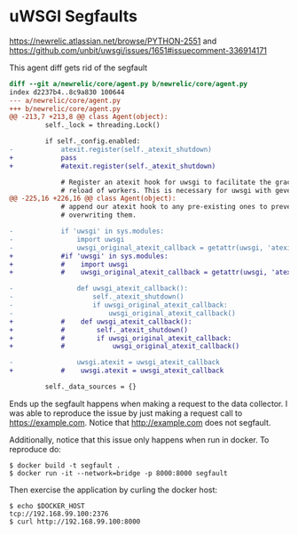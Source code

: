 # uWSGI Segfaults

https://newrelic.atlassian.net/browse/PYTHON-2551 and https://github.com/unbit/uwsgi/issues/1651#issuecomment-336914171

This agent diff gets rid of the segfault

```diff
diff --git a/newrelic/core/agent.py b/newrelic/core/agent.py
index d2237b4..8c9a830 100644
--- a/newrelic/core/agent.py
+++ b/newrelic/core/agent.py
@@ -213,7 +213,8 @@ class Agent(object):
         self._lock = threading.Lock()

         if self._config.enabled:
-            atexit.register(self._atexit_shutdown)
+            pass
+            #atexit.register(self._atexit_shutdown)

             # Register an atexit hook for uwsgi to facilitate the graceful
             # reload of workers. This is necessary for uwsgi with gevent
@@ -225,16 +226,16 @@ class Agent(object):
             # append our atexit hook to any pre-existing ones to prevent
             # overwriting them.

-            if 'uwsgi' in sys.modules:
-                import uwsgi
-                uwsgi_original_atexit_callback = getattr(uwsgi, 'atexit', None)
+            #if 'uwsgi' in sys.modules:
+            #    import uwsgi
+            #    uwsgi_original_atexit_callback = getattr(uwsgi, 'atexit', None)

-                def uwsgi_atexit_callback():
-                    self._atexit_shutdown()
-                    if uwsgi_original_atexit_callback:
-                        uwsgi_original_atexit_callback()
+            #    def uwsgi_atexit_callback():
+            #        self._atexit_shutdown()
+            #        if uwsgi_original_atexit_callback:
+            #            uwsgi_original_atexit_callback()

-                uwsgi.atexit = uwsgi_atexit_callback
+            #    uwsgi.atexit = uwsgi_atexit_callback

         self._data_sources = {}
```

Ends up the segfault happens when making a request to the data collector. I was
able to reproduce the issue by just making a request call to
https://example.com. Notice that http://example.com does not segfault.

Additionally, notice that this issue only happens when run in docker. To
reproduce do:

```
$ docker build -t segfault .
$ docker run -it --network=bridge -p 8000:8000 segfault
```

Then exercise the application by curling the docker host:

```
$ echo $DOCKER_HOST
tcp://192.168.99.100:2376
$ curl http://192.168.99.100:8000
```
